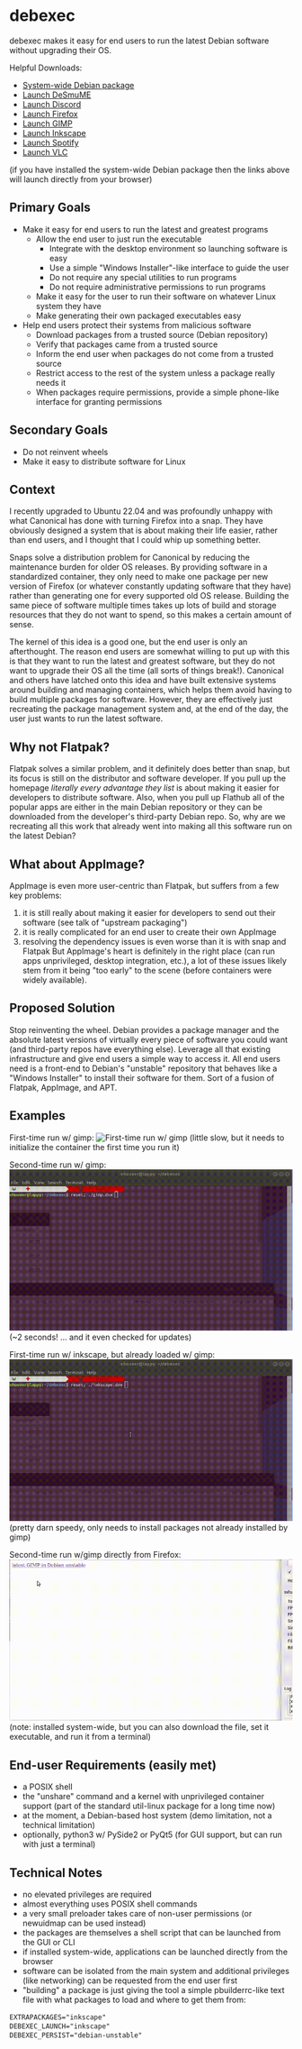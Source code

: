 # debexec

debexec makes it easy for end users to run the latest Debian software without upgrading their OS.

Helpful Downloads:
* [System-wide Debian package](https://github.com/compholio/debexec/releases/latest/download/debexec_amd64.deb)
* [Launch DeSmuME](https://github.com/compholio/debexec/releases/latest/download/desmume.dxe)
* [Launch Discord](https://github.com/compholio/debexec/releases/latest/download/discord.dxe)
* [Launch Firefox](https://github.com/compholio/debexec/releases/latest/download/firefox.dxe)
* [Launch GIMP](https://github.com/compholio/debexec/releases/latest/download/gimp.dxe)
* [Launch Inkscape](https://github.com/compholio/debexec/releases/latest/download/inkscape.dxe)
* [Launch Spotify](https://github.com/compholio/debexec/releases/latest/download/spotify.dxe)
* [Launch VLC](https://github.com/compholio/debexec/releases/latest/download/vlc.dxe)

(if you have installed the system-wide Debian package then the links above will launch directly from your browser)

## Primary Goals
* Make it easy for end users to run the latest and greatest programs
  * Allow the end user to just run the executable
    * Integrate with the desktop environment so launching software is easy
    * Use a simple "Windows Installer"-like interface to guide the user
    * Do not require any special utilities to run programs
    * Do not require administrative permissions to run programs
  * Make it easy for the user to run their software on whatever Linux system they have
  * Make generating their own packaged executables easy
* Help end users protect their systems from malicious software
  * Download packages from a trusted source (Debian repository)
  * Verify that packages came from a trusted source
  * Inform the end user when packages do not come from a trusted source
  * Restrict access to the rest of the system unless a package really needs it
  * When packages require permissions, provide a simple phone-like interface for granting permissions

## Secondary Goals
* Do not reinvent wheels
* Make it easy to distribute software for Linux

## Context
I recently upgraded to Ubuntu 22.04 and was profoundly unhappy with what Canonical has done with turning Firefox into a snap.  They have obviously designed a system that is about making their life easier, rather than end users, and I thought that I could whip up something better.

Snaps solve a distribution problem for Canonical by reducing the maintenance burden for older OS releases.  By providing software in a standardized container, they only need to make one package per new version of Firefox (or whatever constantly updating software that they have) rather than generating one for every supported old OS release.  Building the same piece of software multiple times takes up lots of build and storage resources that they do not want to spend, so this makes a certain amount of sense.

The kernel of this idea is a good one, but the end user is only an afterthought.  The reason end users are somewhat willing to put up with this is that they want to run the latest and greatest software, but they do not want to upgrade their OS all the time (all sorts of things break!).  Canonical and others have latched onto this idea and have built extensive systems around building and managing containers, which helps them avoid having to build multiple packages for software.  However, they are effectively just recreating the package management system and, at the end of the day, the user just wants to run the latest software.

## Why not Flatpak?
Flatpak solves a similar problem, and it definitely does better than snap, but its focus is still on the distributor and software developer.  If you pull up the homepage _literally every advantage they list_ is about making it easier for developers to distribute software.  Also, when you pull up Flathub all of the popular apps are either in the main Debian repository or they can be downloaded from the developer's third-party Debian repo.  So, why are we recreating all this work that already went into making all this software run on the latest Debian?

## What about AppImage?
AppImage is even more user-centric than Flatpak, but suffers from a few key problems:
1) it is still really about making it easier for developers to send out their software (see talk of "upstream packaging")
2) it is really complicated for an end user to create their own AppImage
3) resolving the dependency issues is even worse than it is with snap and Flatpak
But AppImage's heart is definitely in the right place (can run apps unprivileged, desktop integration, etc.), a lot of these issues likely stem from it being "too early" to the scene (before containers were widely available).

## Proposed Solution
Stop reinventing the wheel.  Debian provides a package manager and the absolute latest versions of virtually every piece of software you could want (and third-party repos have everything else).  Leverage all that existing infrastructure and give end users a simple way to access it.  All end users need is a front-end to Debian's "unstable" repository that behaves like a "Windows Installer" to install their software for them.  Sort of a fusion of Flatpak, AppImage, and APT.

## Examples
First-time run w/ gimp:
![First-time run w/ gimp](./images/first-time-run-gimp.gif)
(little slow, but it needs to initialize the container the first time you run it)

Second-time run w/ gimp:
![Second-time run w/ gimp](./images/second-time-run-gimp.gif)
(~2 seconds! ... and it even checked for updates)

First-time run w/ inkscape, but already loaded w/ gimp:
![First-time run w/ inkscape, but already loaded w/ gimp](./images/first-time-run-inkscape.gif)
(pretty darn speedy, only needs to install packages not already installed by gimp)

Second-time run w/gimp directly from Firefox:
![Second-time run w/gimp directly from Firefox](./images/firefox-run-gimp.gif)
(note: installed system-wide, but you can also download the file, set it executable, and run it from a terminal)

## End-user Requirements (easily met)
* a POSIX shell
* the "unshare" command and a kernel with unprivileged container support (part of the standard util-linux package for a long time now)
* at the moment, a Debian-based host system (demo limitation, not a technical limitation)
* optionally, python3 w/ PySide2 or PyQt5 (for GUI support, but can run with just a terminal)

## Technical Notes
* no elevated privileges are required
* almost everything uses POSIX shell commands
* a very small preloader takes care of non-user permissions (or newuidmap can be used instead)
* the packages are themselves a shell script that can be launched from the GUI or CLI
* if installed system-wide, applications can be launched directly from the browser
* software can be isolated from the main system and additional privileges (like networking) can be requested from the end user first
* "building" a package is just giving the tool a simple pbuilderrc-like text file with what packages to load and where to get them from:
```
EXTRAPACKAGES="inkscape"
DEBEXEC_LAUNCH="inkscape"
DEBEXEC_PERSIST="debian-unstable"
```
